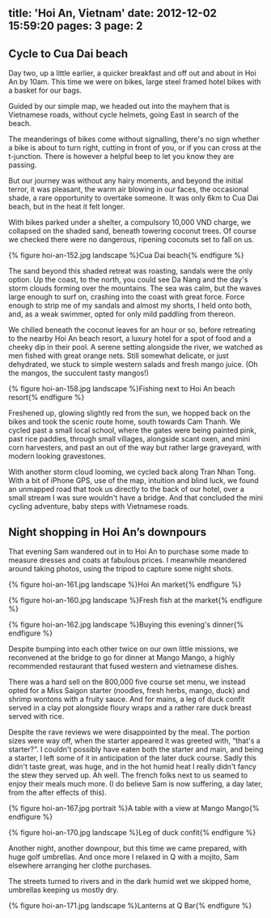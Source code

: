 title: 'Hoi An, Vietnam'
date: 2012-12-02 15:59:20
pages: 3
page: 2
---

## Cycle to Cua Dai beach

Day two, up a little earlier, a quicker breakfast and off out and about in Hoi An by 10am. This time we were on bikes, large steel framed hotel bikes with a basket for our bags.

Guided by our simple map, we headed out into the mayhem that is Vietnamese roads, without cycle helmets, going East in search of the beach.

The meanderings of bikes come without signalling, there's no sign whether a bike is about to turn right, cutting in front of you, or if you can cross at the t-junction. There is however a helpful beep to let you know they are passing.

But our journey was without any hairy moments, and beyond the initial terror, it was pleasant, the warm air blowing in our faces, the occasional shade, a rare opportunity to overtake someone. It was only 6km to Cua Dai beach, but in the heat it felt longer.

With bikes parked under a shelter, a compulsory 10,000 VND charge, we collapsed on the shaded sand, beneath towering coconut trees. Of course we checked there were no dangerous, ripening coconuts set to fall on us.

{% figure hoi-an-152.jpg landscape %}Cua Dai beach{% endfigure %}

The sand beyond this shaded retreat was roasting, sandals were the only option. Up the coast, to the north, you could see Da Nang and the day's storm clouds forming over the mountains. The sea was calm, but the waves large enough to surf on, crashing into the coast with great force. Force enough to strip me of my sandals and almost my shorts, I held onto both, and, as a weak swimmer, opted for only mild paddling from thereon.

We chilled beneath the coconut leaves for an hour or so, before retreating to the nearby Hoi An beach resort, a luxury hotel for a spot of food and a cheeky dip in their pool. A serene setting alongside the river, we watched as men fished with great orange nets. Still somewhat delicate, or just dehydrated, we stuck to simple western salads and fresh mango juice. (Oh the mangos, the succulent tasty mangos!)

{% figure hoi-an-158.jpg landscape %}Fishing next to Hoi An beach resort{% endfigure %}

Freshened up, glowing slightly red from the sun, we hopped back on the bikes and took the scenic route home, south towards Cam Thanh. We cycled past a small local school, where the gates were being painted pink, past rice paddies, through small villages, alongside scant oxen, and mini corn harvesters, and past an out of the way but rather large graveyard, with modern looking gravestones.

With another storm cloud looming, we cycled back along Tran Nhan Tong. With a bit of iPhone GPS, use of the map, intuition and blind luck, we found an unmapped road that took us directly to the back of our hotel, over a small stream I was sure wouldn't have a bridge. And that concluded the mini cycling adventure, baby steps with Vietnamese roads.

## Night shopping in Hoi An’s downpours

That evening Sam wandered out in to Hoi An to purchase some made to measure dresses and coats at fabulous prices. I meanwhile meandered around taking photos, using the tripod to capture some night shots.

{% figure hoi-an-161.jpg landscape %}Hoi An market{% endfigure %}

{% figure hoi-an-160.jpg landscape %}Fresh fish at the market{% endfigure %}

{% figure hoi-an-162.jpg landscape %}Buying this evening's dinner{% endfigure %}

Despite bumping into each other twice on our own little missions, we reconvened at the bridge to go for dinner at Mango Mango, a highly recommended restaurant that fused western and vietnamese dishes.

There was a hard sell on the 800,000 five course set menu, we instead opted for a Miss Saigon starter (noodles, fresh herbs, mango, duck) and shrimp wontons with a fruity sauce. And for mains, a leg of duck confit served in a clay pot alongside floury wraps and a rather rare duck breast served with rice.

Despite the rave reviews we were disappointed by the meal. The portion sizes were way off, when the starter appeared it was greeted with, “that's a starter?”. I couldn't possibly have eaten both the starter and main, and being a starter, I left some of it in anticipation of the later duck course. Sadly this didn't taste great, was huge, and in the hot humid heat I really didn't fancy the stew they served up. Ah well. The french folks next to us seamed to enjoy their meals much more. (I do believe Sam is now suffering, a day later, from the after effects of this).

{% figure hoi-an-167.jpg portrait %}A table with a view at Mango Mango{% endfigure %}

{% figure hoi-an-170.jpg landscape %}Leg of duck confit{% endfigure %}

Another night, another downpour, but this time we came prepared, with huge golf umbrellas. And once more I relaxed in Q with a mojito, Sam elsewhere arranging her clothe purchases.

The streets turned to rivers and in the dark humid wet we skipped home, umbrellas keeping us mostly dry.

{% figure hoi-an-171.jpg landscape %}Lanterns at Q Bar{% endfigure %}
